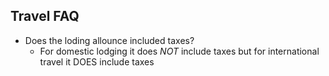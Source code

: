 ## Travel FAQ

- Does the loding allounce included taxes?
  - For domestic lodging it does _NOT_ include taxes but for international travel it DOES include taxes
